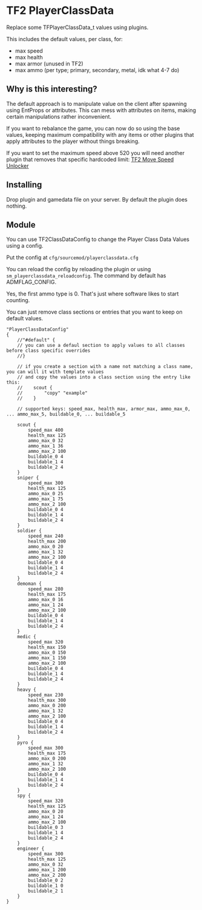 # TF2 PlayerClassData

Replace some TFPlayerClassData_t values using plugins.

This includes the default values, per class, for:
* max speed
* max health
* max armor (unused in TF2)
* max ammo (per type; primary, secondary, metal, idk what 4-7 do)

## Why is this interesting?

The default approach is to manipulate value on the client after spawning using EntProps or attributes.
This can mess with attributes on items, making certain manipulations rather inconvenient.

If you want to rebalance the game, you can now do so using the base values, keeping maximum compatibility
with any items or other plugins that apply attributes to the player without things breaking.

If you want to set the maximum speed above 520 you will need another plugin that removes that specific
hardcoded limit: [TF2 Move Speed Unlocker](https://forums.alliedmods.net/showthread.php?p=2659562)

## Installing

Drop plugin and gamedata file on your server. By default the plugin does nothing.

## Module

You can use TF2ClassDataConfig to change the Player Class Data Values using a config.

Put the config at `cfg/sourcemod/playerclassdata.cfg`

You can reload the config by reloading the plugin or using `sm_playerclassdata_reloadconfig`.
The command by default has ADMFLAG_CONFIG.

Yes, the first ammo type is 0. That's just where software likes to start counting.

You can just remove class sections or entries that you want to keep on default values.

```
"PlayerClassDataConfig"
{
	//"#default" {
	// you can use a defaul section to apply values to all classes before class specific overrides
	//}
	
	// if you create a section with a name not matching a class name, you can will it with template values
	// and copy the values into a class section using the entry like this:
	//    scout {
	//        "copy" "example"
	//    }
	
	// supported keys: speed_max, health_max, armor_max, ammo_max_0, ... ammo_max_5, buildable_0, ... buildable_5
	
	scout {
		speed_max 400
		health_max 125
		ammo_max_0 32
		ammo_max_1 36
		ammo_max_2 100
		buildable_0 4
		buildable_1 4
		buildable_2 4
	}
	sniper {
		speed_max 300
		health_max 125
		ammo_max_0 25
		ammo_max_1 75
		ammo_max_2 100
		buildable_0 4
		buildable_1 4
		buildable_2 4
	}
	soldier {
		speed_max 240
		health_max 200
		ammo_max_0 20
		ammo_max_1 32
		ammo_max_2 100
		buildable_0 4
		buildable_1 4
		buildable_2 4
	}
	demoman {
		speed_max 280
		health_max 175
		ammo_max_0 16
		ammo_max_1 24
		ammo_max_2 100
		buildable_0 4
		buildable_1 4
		buildable_2 4
	}
	medic {
		speed_max 320
		health_max 150
		ammo_max_0 150
		ammo_max_1 150
		ammo_max_2 100
		buildable_0 4
		buildable_1 4
		buildable_2 4
	}
	heavy {
		speed_max 230
		health_max 300
		ammo_max_0 200
		ammo_max_1 32
		ammo_max_2 100
		buildable_0 4
		buildable_1 4
		buildable_2 4
	}
	pyro {
		speed_max 300
		health_max 175
		ammo_max_0 200
		ammo_max_1 32
		ammo_max_2 100
		buildable_0 4
		buildable_1 4
		buildable_2 4
	}
	spy {
		speed_max 320
		health_max 125
		ammo_max_0 20
		ammo_max_1 24
		ammo_max_2 100
		buildable_0 3
		buildable_1 4
		buildable_2 4
	}
	engineer {
		speed_max 300
		health_max 125
		ammo_max_0 32
		ammo_max_1 200
		ammo_max_2 200
		buildable_0 2
		buildable_1 0
		buildable_2 1
	}
}
```
